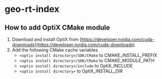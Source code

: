 # geo-rt-index

## How to add OptiX CMake module

1. Download and install OptiX from [https://developer.nvidia.com/cuda-downloads](https://developer.nvidia.com/cuda-downloads)
2. Add the following CMake cache variables
   - `<optix install directory>/SDK/CMake` to CMAKE_INSTALL_PREFIX
   - `<optix install directory>/SDK/CMake` to CMAKE_MODULE_PATH
   - `<optix install directory>/include` to OptiX_INCLUDE
   - `<optix install directory>` to OptiX_INSTALL_DIR
